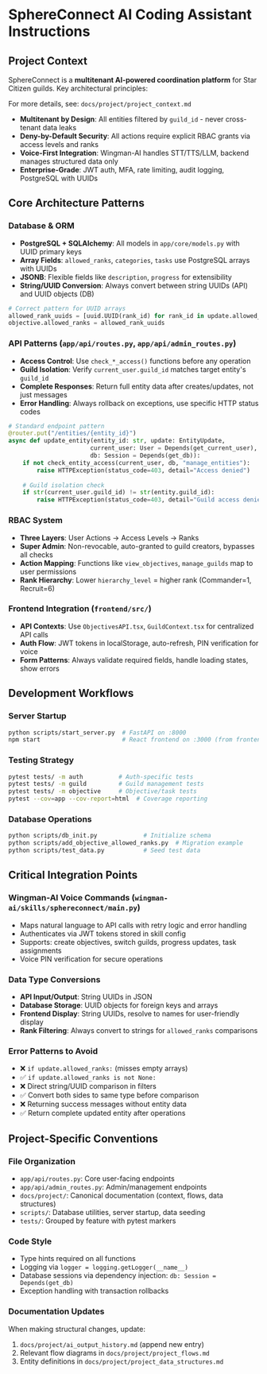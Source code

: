# SphereConnect AI Coding Assistant Instructions

## Project Context
SphereConnect is a **multitenant AI-powered coordination platform** for Star Citizen guilds. Key architectural principles:

For more details, see: `docs/project/project_context.md`

- **Multitenant by Design**: All entities filtered by `guild_id` - never cross-tenant data leaks
- **Deny-by-Default Security**: All actions require explicit RBAC grants via access levels and ranks
- **Voice-First Integration**: Wingman-AI handles STT/TTS/LLM, backend manages structured data only
- **Enterprise-Grade**: JWT auth, MFA, rate limiting, audit logging, PostgreSQL with UUIDs

## Core Architecture Patterns

### Database & ORM
- **PostgreSQL + SQLAlchemy**: All models in `app/core/models.py` with UUID primary keys
- **Array Fields**: `allowed_ranks`, `categories`, `tasks` use PostgreSQL arrays with UUIDs
- **JSONB**: Flexible fields like `description`, `progress` for extensibility
- **String/UUID Conversion**: Always convert between string UUIDs (API) and UUID objects (DB)

```python
# Correct pattern for UUID arrays
allowed_rank_uuids = [uuid.UUID(rank_id) for rank_id in update.allowed_ranks]
objective.allowed_ranks = allowed_rank_uuids
```

### API Patterns (`app/api/routes.py`, `app/api/admin_routes.py`)
- **Access Control**: Use `check_*_access()` functions before any operation
- **Guild Isolation**: Verify `current_user.guild_id` matches target entity's `guild_id`
- **Complete Responses**: Return full entity data after creates/updates, not just messages
- **Error Handling**: Always rollback on exceptions, use specific HTTP status codes

```python
# Standard endpoint pattern
@router.put("/entities/{entity_id}")
async def update_entity(entity_id: str, update: EntityUpdate, 
                       current_user: User = Depends(get_current_user),
                       db: Session = Depends(get_db)):
    if not check_entity_access(current_user, db, "manage_entities"):
        raise HTTPException(status_code=403, detail="Access denied")
    
    # Guild isolation check
    if str(current_user.guild_id) != str(entity.guild_id):
        raise HTTPException(status_code=403, detail="Guild access denied")
```

### RBAC System
- **Three Layers**: User Actions → Access Levels → Ranks
- **Super Admin**: Non-revocable, auto-granted to guild creators, bypasses all checks
- **Action Mapping**: Functions like `view_objectives`, `manage_guilds` map to user permissions
- **Rank Hierarchy**: Lower `hierarchy_level` = higher rank (Commander=1, Recruit=6)

### Frontend Integration (`frontend/src/`)
- **API Contexts**: Use `ObjectivesAPI.tsx`, `GuildContext.tsx` for centralized API calls
- **Auth Flow**: JWT tokens in localStorage, auto-refresh, PIN verification for voice
- **Form Patterns**: Always validate required fields, handle loading states, show errors

## Development Workflows

### Server Startup
```bash
python scripts/start_server.py  # FastAPI on :8000
npm start                       # React frontend on :3000 (from frontend/)
```

### Testing Strategy
```bash
pytest tests/ -m auth          # Auth-specific tests
pytest tests/ -m guild         # Guild management tests
pytest tests/ -m objective     # Objective/task tests
pytest --cov=app --cov-report=html  # Coverage reporting
```

### Database Operations
```bash
python scripts/db_init.py             # Initialize schema
python scripts/add_objective_allowed_ranks.py  # Migration example
python scripts/test_data.py           # Seed test data
```

## Critical Integration Points

### Wingman-AI Voice Commands (`wingman-ai/skills/sphereconnect/main.py`)
- Maps natural language to API calls with retry logic and error handling
- Authenticates via JWT tokens stored in skill config
- Supports: create objectives, switch guilds, progress updates, task assignments
- Voice PIN verification for secure operations

### Data Type Conversions
- **API Input/Output**: String UUIDs in JSON
- **Database Storage**: UUID objects for foreign keys and arrays
- **Frontend Display**: String UUIDs, resolve to names for user-friendly display
- **Rank Filtering**: Always convert to strings for `allowed_ranks` comparisons

### Error Patterns to Avoid
- ❌ `if update.allowed_ranks:` (misses empty arrays)
- ✅ `if update.allowed_ranks is not None:`
- ❌ Direct string/UUID comparison in filters
- ✅ Convert both sides to same type before comparison
- ❌ Returning success messages without entity data
- ✅ Return complete updated entity after operations

## Project-Specific Conventions

### File Organization
- `app/api/routes.py`: Core user-facing endpoints
- `app/api/admin_routes.py`: Admin/management endpoints  
- `docs/project/`: Canonical documentation (context, flows, data structures)
- `scripts/`: Database utilities, server startup, data seeding
- `tests/`: Grouped by feature with pytest markers

### Code Style
- Type hints required on all functions
- Logging via `logger = logging.getLogger(__name__)`
- Database sessions via dependency injection: `db: Session = Depends(get_db)`
- Exception handling with transaction rollbacks

### Documentation Updates
When making structural changes, update:
1. `docs/project/ai_output_history.md` (append new entry)
2. Relevant flow diagrams in `docs/project/project_flows.md`
3. Entity definitions in `docs/project/project_data_structures.md`